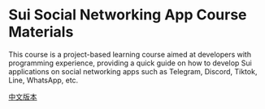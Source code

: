 # Sui Social Networking App Course Materials
This course is a project-based learning course aimed at developers with programming experience, providing a quick guide on how to develop Sui applications on social networking apps such as Telegram, Discord, Tiktok, Line, WhatsApp, etc.



[中文版本](https://github.com/RandyPen/sui-social-networking-app-course-zh)